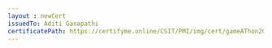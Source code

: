 ```yaml
--- 
layout : newCert 
issuedTo: Aditi Ganapathi 
certificatePath: https://certifyme.online/CSIT/PMI/img/cert/gameAThon2021/AditiGanapathi_b4e66.png
--- 
```


